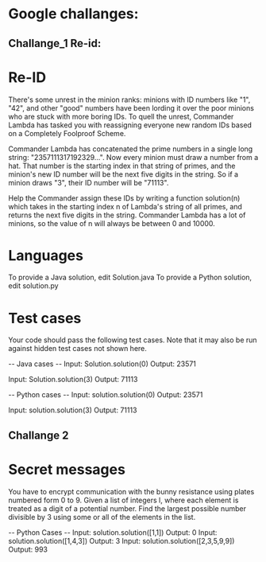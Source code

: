 # Google challanges:

## Challange_1 Re-id:
Re-ID
=====

There's some unrest in the minion ranks: minions with ID numbers like "1", "42", and other "good" numbers have been lording it over the poor minions who are stuck with more boring IDs. To quell the unrest, Commander Lambda has tasked you with reassigning everyone new random IDs based on a Completely Foolproof Scheme. 

Commander Lambda has concatenated the prime numbers in a single long string: "2357111317192329...". Now every minion must draw a number from a hat. That number is the starting index in that string of primes, and the minion's new ID number will be the next five digits in the string. So if a minion draws "3", their ID number will be "71113". 

Help the Commander assign these IDs by writing a function solution(n) which takes in the starting index n of Lambda's string of all primes, and returns the next five digits in the string. Commander Lambda has a lot of minions, so the value of n will always be between 0 and 10000.

Languages
=========

To provide a Java solution, edit Solution.java
To provide a Python solution, edit solution.py

Test cases
==========
Your code should pass the following test cases.
Note that it may also be run against hidden test cases not shown here.

-- Java cases --
Input:
Solution.solution(0)
Output:
    23571

Input:
Solution.solution(3)
Output:
    71113

-- Python cases --
Input:
solution.solution(0)
Output:
    23571

Input:
solution.solution(3)
Output:
    71113

## Challange 2
# Secret messages
You have to encrypt communication with the bunny resistance using plates numbered form 0 to 9.
Given a list of integers l, where each element is treated as a digit of a potential number.
Find the largest possible number divisible by 3 using some or all of the elements in the list.

-- Python Cases --
Input:
solution.solution([1,1])
Output:
    0
Input:
solution.solution([1,4,3])
Output:
    3
Input:
solution.solution([2,3,5,9,9])
Output:
    993

